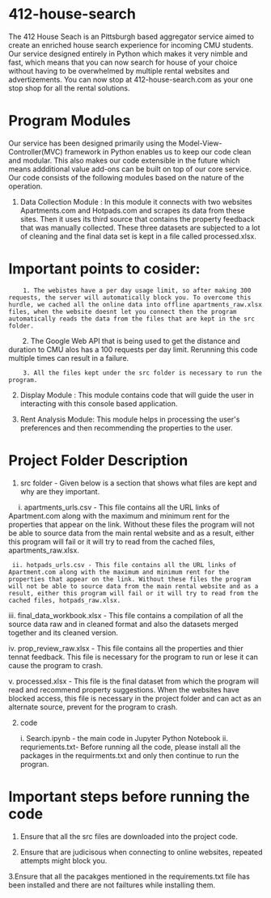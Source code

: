 # 412-house-search

The 412 House Seach is an Pittsburgh based aggregator service aimed to create an enriched house search experience for incoming CMU students. Our service designed entirely in Python which makes it very nimble and fast, which means that you can now search for house of your choice without having to be overwhelmed by multiple rental websites and advertizements. You can now stop at 412-house-search.com as your one stop shop for all the rental solutions.


# Program Modules

Our service has been designed primarily using the Model-View-Controller(MVC) framework in Python enables us to keep our code clean and modular. This also makes our code extensible in the future which means addditional value add-ons can be built on top of our core service. Our code consists of the following modules based on the nature of the operation.

1. Data Collection Module : In this module it connects with two websites Apartments.com and Hotpads.com and scrapes its data from these sites. Then it uses its third source that contains the property feedback that was manually collected. These three datasets are subjected to a lot of cleaning and the final data set is kept in a file called processed.xlsx.

# Important points to cosider:

        1. The webistes have a per day usage limit, so after making 300 requests, the server will automatically block you. To overcome this hurdle, we cached all the online data into offline apartments_raw.xlsx files, when the website doesnt let you connect then the program automatically reads the data from the files that are kept in the src folder.
        
        2. The Google Web API that is being used to get the distance and duration to CMU alos has a 100 requests per day limit. Rerunning this code multiple times can result in a failure.
        
        3. All the files kept under the src folder is necessary to run the program. 

2. Display Module : This module contains code that will guide the user in interacting with this console based application. 

3. Rent Analysis Module: This module helps in processing the user's preferences and then recommending the properties to the user.


# Project Folder Description

1. src folder - Given below is a section that shows what files are kept and why are they important.
  
      i. apartments_urls.csv - This file contains all the URL links of Apartment.com along with the maximum and minimum rent for the properties that appear on the link. Without these files the program will not be able to source data from the main rental website and as a result, either this program will fail or it will try to read from the cached files, apartments_raw.xlsx.
      
     ii. hotpads_urls.csv - This file contains all the URL links of Apartment.com along with the maximum and minimum rent for the properties that appear on the link. Without these files the program will not be able to source data from the main rental website and as a result, either this program will fail or it will try to read from the cached files, hotpads_raw.xlsx.
     
   iii. final_data_workbook.xlsx - This file contains a compilation of all the source data raw and in cleaned format and also the datasets merged together and its cleaned version.
   
   iv. prop_review_raw.xlsx - This file contains all the properties and thier tennat feedback. This file is necessary for the program to run or lese it can cause the program to crash.
   
   v. processed.xlsx - This file is the final dataset from which the program will read and recommend property suggestions. When the websites have blocked access, this file is necessary in the project folder and can act as an alternate source, prevent for the program to crash.


2. code 

     i. Search.ipynb - the main code in Jupyter Python Notebook
    ii. requriements.txt-  Before running all the code, please install all the packages in the requirments.txt and only then continue to run the progran.
 

# Important steps before running the code

1. Ensure that all the src files are downloaded into the project code.

2. Ensure that are judicisous when connecting to online websites, repeated attempts might block you.

3.Ensure that all the pacakges mentioned in the requirements.txt file has been installed and there are not failtures while installing them.





















